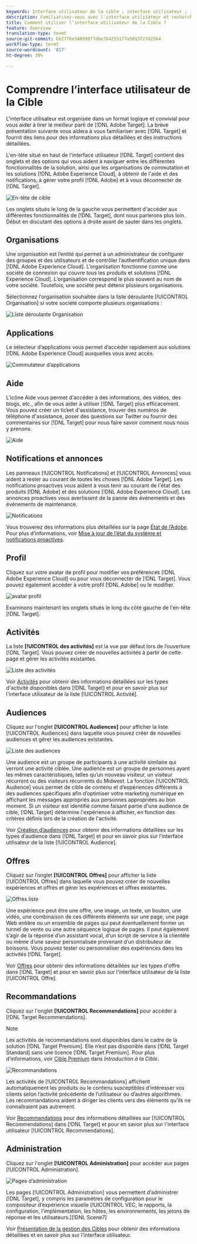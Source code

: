 ```yaml
---
keywords: Interface utilisateur de la cible ; interface utilisateur ; interface utilisateur
description: Familiarisez-vous avec l'interface utilisateur et recherchez des liens vers des informations plus détaillées pour vous aider à tirer le meilleur parti de la Cible.
title: Comment utiliser l’interface utilisateur de la Cible ?
feature: Overview
translation-type: tm+mt
source-git-commit: bb27f6e540998f7dbe7642551f7a5013f2fd25b4
workflow-type: tm+mt
source-wordcount: '817'
ht-degree: 30%

---
```



# Comprendre l’interface utilisateur de la Cible

L&#39;interface utilisateur est organisée dans un format logique et convivial pour vous aider à tirer le meilleur parti de [!DNL Adobe Target]. La brève présentation suivante vous aidera à vous familiariser avec [!DNL Target] et fournit des liens pour des informations plus détaillées et des instructions détaillées.

L&#39;en-tête situé en haut de l&#39;interface utilisateur [!DNL Target] contient des onglets et des options qui vous aident à naviguer entre les différentes fonctionnalités de la solution, ainsi que les organisations de commutation et les solutions [!DNL Adobe Experience Cloud], à obtenir de l&#39;aide et des notifications, à gérer votre profil [!DNL Adobe] et à vous déconnecter de [!DNL Target].

![En-tête de cible](/help/c-intro/assets/target-header.png)

Les onglets situés le long de la gauche vous permettent d&#39;accéder aux différentes fonctionnalités de [!DNL Target], dont nous parlerons plus loin. Début en discutant des options à droite avant de sauter dans les onglets.

## Organisations

Une *organisation* est l’entité qui permet à un administrateur de configurer des groupes et des utilisateurs et de contrôler l’authentification unique dans [!DNL Adobe Experience Cloud]. L’organisation fonctionne comme une société de connexion qui couvre tous les produits et solutions [!DNL Experience Cloud]. L’organisation correspond le plus souvent au nom de votre société. Toutefois, une société peut détenir plusieurs organisations.

Sélectionnez l’organisation souhaitée dans la liste déroulante [!UICONTROL Organisation] si votre société comporte plusieurs organisations :

![Liste déroulante Organisation](/help/c-intro/assets/organizations.png)

## Applications

Le sélecteur d’applications vous permet d’accéder rapidement aux solutions [!DNL Adobe Experience Cloud] auxquelles vous avez accès.

![Commutateur d’applications](/help/c-intro/assets/apps.png)

## Aide

L&#39;icône Aide vous permet d&#39;accéder à des informations, des vidéos, des blogs, etc., afin de vous aider à utiliser [!DNL Target] plus efficacement. Vous pouvez créer un ticket d&#39;assistance, trouver des numéros de téléphone d&#39;assistance, poser des questions sur Twitter ou fournir des commentaires sur [!DNL Target] pour nous faire savoir comment nous nous y prenons.

![Aide](/help/c-intro/assets/help.png)

## Notifications et annonces

Les panneaux [!UICONTROL Notifications] et [!UICONTROL Annonces] vous aident à rester au courant de toutes les choses [!DNL Adobe Target]. Les notifications proactives vous aident à vous tenir au courant de l&#39;état des produits [!DNL Adobe] et des solutions [!DNL Adobe Experience Cloud]. Les annonces proactives vous avertissent de la panne des événements et des événements de maintenance.

![Notifications](/help/c-intro/assets/notifications.png)

Vous trouverez des informations plus détaillées sur la page [État de l’Adobe](https://status.adobe.com/). Pour plus d’informations, voir [Mise à jour de l’état du système et notifications proactives](/help/c-intro/assets/notifications.png).

## Profil

Cliquez sur votre avatar de profil pour modifier vos préférences [!DNL Adobe Experience Cloud] ou pour vous déconnecter de [!DNL Target]. Vous pouvez également accéder à votre profil [!DNL Adobe] ou le modifier.

![avatar profil](/help/c-intro/assets/change-language.png)

Examinons maintenant les onglets situés le long du côté gauche de l&#39;en-tête [!DNL Target].

## Activités

La liste **[!UICONTROL des activités]** est la vue par défaut lors de l’ouverture [!DNL Target]. Vous pouvez créer de nouvelles activités à partir de cette page et gérer les activités existantes.

![Liste des activités](/help/c-intro/assets/activities-list.png)

Voir [Activités](/help/c-activities/activities.md) pour obtenir des informations détaillées sur les types d&#39;activité disponibles dans [!DNL Target] et pour en savoir plus sur l&#39;interface utilisateur de la liste [!UICONTROL Activité].

## Audiences

Cliquez sur l&#39;onglet **[!UICONTROL Audiences]** pour afficher la liste [!UICONTROL Audiences] dans laquelle vous pouvez créer de nouvelles audiences et gérer les audiences existantes.

![Liste des audiences](/help/c-intro/assets/audience-list.png)

Une audience est un groupe de participants à une activité similaire qui verront une activité ciblée. Une audience est un groupe de personnes ayant les mêmes caractéristiques, telles qu’un nouveau visiteur, un visiteur récurrent ou des visiteurs récurrents du Midwest. La fonction [!UICONTROL Audience] vous permet de cible de contenu et d’expériences différents à des audiences spécifiques afin d’optimiser votre marketing numérique en affichant les messages appropriés aux personnes appropriées au bon moment. Si un visiteur est identifié comme faisant partie d&#39;une audience de cible, [!DNL Target] détermine l&#39;expérience à afficher, en fonction des critères définis lors de la création de l&#39;activité.

Voir [Création d’audiences](/help/c-target/c-audiences/create-audience.md) pour obtenir des informations détaillées sur les types d’audience dans [!DNL Target] et pour en savoir plus sur l’interface utilisateur de la liste [!UICONTROL Audience].

## Offres

Cliquez sur l’onglet **[!UICONTROL Offres]** pour afficher la liste [!UICONTROL Offres] dans laquelle vous pouvez créer de nouvelles expériences et offres et gérer les expériences et offres existantes.

![Offres liste](/help/c-intro/assets/offers.png)

Une expérience peut être une offre, une image, un texte, un bouton, une vidéo, une combinaison de ces différents éléments sur une page, une page Web entière ou un ensemble de pages qui peut éventuellement former un tunnel de vente ou une autre séquence logique de pages. Il peut également s’agir de la réponse d’un assistant vocal, d’un script de service à la clientèle ou même d’une saveur personnalisée provenant d’un distributeur de boissons. Vous pouvez tester ou personnaliser des expériences dans les activités [!DNL Target].

Voir [Offres](/help/c-experiences/c-manage-content/manage-content.md) pour obtenir des informations détaillées sur les types d&#39;offre dans [!DNL Target] et pour en savoir plus sur l&#39;interface utilisateur de la liste [!UICONTROL Offre].

## Recommandations

Cliquez sur l&#39;onglet **[!UICONTROL Recommendations]** pour accéder à [!DNL Target Recommendations].

>[!NOTE]
>
>Les activités de recommandations sont disponibles dans le cadre de la solution [!DNL Target Premium]. Elle n’est pas disponible dans [!DNL Target Standard] sans une licence [!DNL Target Premium]. Pour plus d’informations, voir [Cible Premium](/help/c-intro/intro.md#premium) dans *Introduction à la Cible*.

![Recommandations](/help/c-intro/assets/recommendations.png)

Les activités de [!UICONTROL Recommandations] affichent automatiquement les produits ou le contenu susceptibles d’intéresser vos clients selon l’activité précédente de l’utilisateur ou d’autres algorithmes. Les recommandations aident à diriger les clients vers des éléments qu’ils ne connaîtraient pas autrement.

Voir [Recommendations](/help/c-recommendations/recommendations.md) pour des informations détaillées sur [!UICONTROL Recommendations] dans [!DNL Target] et pour en savoir plus sur l&#39;interface utilisateur [!UICONTROL Recommendations].

## Administration

Cliquez sur l&#39;onglet **[!UICONTROL Administration]** pour accéder aux pages [!UICONTROL Administration].

![Pages d’administration](/help/c-intro/assets/administration.png)

Les pages [!UICONTROL Administration] vous permettent d’administrer [!DNL Target], y compris les paramètres de configuration pour le compositeur d’expérience visuelle [!UICONTROL VEC, le rapports, la configuration, l’implémentation, les hôtes, les environnements, les jetons de réponse et les utilisateurs.][!DNL Scene7]

Voir [Présentation de la gestion des Cibles](/help/administrating-target/administrating-target.md) pour obtenir des informations détaillées et en savoir plus sur l’interface utilisateur.

